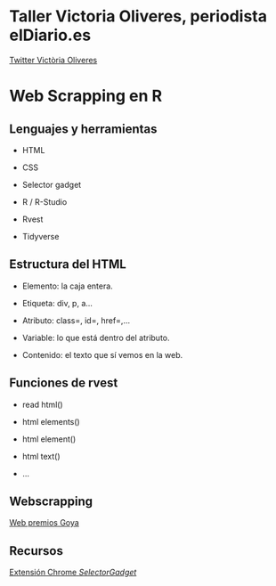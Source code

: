 # Taller Victoria Oliveres, periodista elDiario.es

[Twitter Victòria Oliveres](https://twitter.com/VictriaVic)

# Web Scrapping en R

## Lenguajes y herramientas

- HTML

- CSS

- Selector gadget

- R / R-Studio

- Rvest

- Tidyverse

## Estructura del HTML

- Elemento: la caja entera.

- Etiqueta: div, p, a...

- Atributo: class=, id=, href=,...

- Variable: lo que está dentro del atributo.

- Contenido: el texto que sí vemos en la web.

## Funciones de rvest

- read html()

- html elements()

- html element()

- html text()

- ...

## Webscrapping

[Web premios Goya](https://www.premiosgoya.com/36-edicion/nominaciones/por-categoria/)

## Recursos

[Extensión Chrome *SelectorGadget*](https://chrome.google.com/webstore/detail/selectorgadget/mhjhnkcfbdhnjickkkdbjoemdmbfginb?hl=es)
